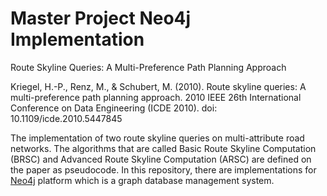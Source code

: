 # Master Project Neo4j Implementation
Route Skyline Queries: A Multi-Preference Path Planning Approach

Kriegel, H.-P., Renz, M., & Schubert, M. (2010). Route skyline queries: A multi-preference path planning approach. 2010 IEEE 26th International Conference on Data Engineering (ICDE 2010). doi: 10.1109/icde.2010.5447845

The implementation of two route skyline queries on multi-attribute road networks. The algorithms that are called Basic Route Skyline Computation (BRSC) and Advanced Route Skyline Computation (ARSC) are defined on the paper as pseudocode. In this repository, there are implementations for [Neo4j](https://neo4j.com) platform which is a graph database management system. 
